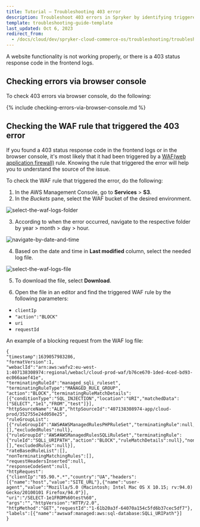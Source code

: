 ```yaml
---
title: Tutorial — Troubleshooting 403 error
description: Troubleshoot 403 errors in Spryker by identifying triggered WAF rules, with steps to analyze logs and resolve access restrictions efficiently.
template: troubleshooting-guide-template
last_updated: Oct 6, 2023
redirect_from:
  - /docs/cloud/dev/spryker-cloud-commerce-os/troubleshooting/troubleshooting-tutorials/tutorial-troubleshooting-403-error.html
---
```

A website functionality is not working properly, or there is a 403 status response code in the frontend logs.

## Checking errors via browser console

To check 403 errors via browser console, do the following:

{% include checking-errors-via-browser-console.md %} <!-- To edit, see /_includes/checking-errors-via-browser-console.md -->

## Checking the WAF rule that triggered the 403 error

If you found a 403 status response code in the frontend logs or in the browser console, it's most likely that it had been triggered by a [WAF(web application firewall)](https://docs.aws.amazon.com/waf/latest/developerguide/waf-chapter.html) rule. Knowing the rule that triggered the error will help you to understand the source of the issue.  

To check the WAF rule that triggered the error, do the following:

1. In the AWS Management Console, go to **Services** > **S3**.
2. In the *Buckets* pane, select the WAF bucket of the desired environment.

![select-the-waf-logs-folder](https://spryker.s3.eu-central-1.amazonaws.com/docs/cloud/spryker-cloud-commerce-os/troubleshooting/troubleshooting-tutorials/tutorial-troubleshooting-403-error.md/select-the-waf-logs-folder.png)

3. According to when the error occurred, navigate to the respective folder by year > month > day > hour.

![navigate-by-date-and-time](https://spryker.s3.eu-central-1.amazonaws.com/docs/cloud/spryker-cloud-commerce-os/troubleshooting/troubleshooting-tutorials/tutorial-troubleshooting-403-error.md/navigate-by-date-and-time.png)

4. Based on the date and time in **Last modified** column, select the needed log file.

![select-the-waf-logs-file](https://spryker.s3.eu-central-1.amazonaws.com/docs/cloud/spryker-cloud-commerce-os/troubleshooting/troubleshooting-tutorials/tutorial-troubleshooting-403-error.md/select-the-waf-logs-file.png)

5. To download the file, select **Download**.

6. Open the file in an editor and find the triggered WAF rule by the following parameters:
* `clientIp`
* `"action":"BLOCK"`
* `uri`
* `requestId`

An example of a blocking request from the WAF log file:


```
{
"timestamp":1639057983286,
"formatVersion":1,
"webaclId":"arn:aws:wafv2:eu-west-1:407138308974:regional/webacl/cloud-prod-waf/b76ce670-1ded-4ced-bd93-ec066aaef41e",
"terminatingRuleId":"managed_sqli_ruleset",
"terminatingRuleType":"MANAGED_RULE_GROUP",
"action":"BLOCK","terminatingRuleMatchDetails":[{"conditionType":"SQL_INJECTION","location":"URI","matchedData":["SELECT","1e1","FROM","test"]}],
"httpSourceName":"ALB","httpSourceId":"407138308974-app/cloud-prod/352755e24d058e25",
"ruleGroupList":[{"ruleGroupId":"AWS#AWSManagedRulesPHPRuleSet","terminatingRule":null,"nonTerminatingMatchingRules":[],"excludedRules":null},{"ruleGroupId":"AWS#AWSManagedRulesSQLiRuleSet","terminatingRule":{"ruleId":"SQLi_URIPATH","action":"BLOCK","ruleMatchDetails":null},"nonTerminatingMatchingRules":[],"excludedRules":null}],
"rateBasedRuleList":[],
"nonTerminatingMatchingRules":[],
"requestHeadersInserted":null,
"responseCodeSent":null,
"httpRequest":
{"clientIp":"85.90.*.*","country":"UA","headers":[{"name":"host","value":"SITE_URL"},{"name":"user-agent","value":"Mozilla/5.0 (Macintosh; Intel Mac OS X 10.15; rv:94.0) Gecko/20100101 Firefox/94.0"}],
"uri":"/SELECT-1e1FROM%60test%60",
"args":"","httpVersion":"HTTP/2.0",
"httpMethod":"GET","requestId":"1-61b20a3f-64070a154c5fd6b37cec5df7"},
"labels":[{"name":"awswaf:managed:aws:sql-database:SQLi_URIPath"}]
}

```

